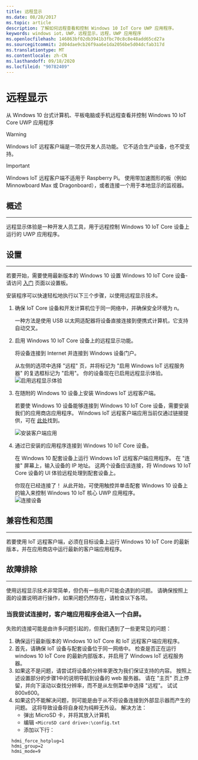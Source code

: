 ```yaml
---
title: 远程显示
ms.date: 08/28/2017
ms.topic: article
description: 了解如何远程查看和控制 Windows 10 IoT Core UWP 应用程序。
keywords: windows iot，UWP，远程显示，远程，UWP 应用程序
ms.openlocfilehash: 146863bf02db3941b3fbc70c8c8e48add65cd27a
ms.sourcegitcommit: 2d04dae9cb26f9aa6e1da2056be5d04dcfab317d
ms.translationtype: MT
ms.contentlocale: zh-CN
ms.lasthandoff: 09/18/2020
ms.locfileid: "90782409"
---
```

# <a name="remote-display"></a>远程显示
从 Windows 10 台式计算机、平板电脑或手机远程查看并控制 Windows 10 IoT Core UWP 应用程序

> [!WARNING]
> Windows IoT 远程客户端是一项仅开发人员功能。 它不适合生产设备，也不受支持。

> [!IMPORTANT]
> Windows IoT 远程客户端不适用于 Raspberry Pi。 使用带加速图形的板（例如 Minnowboard Max 或 Dragonboard），或者连接一个用于本地显示的监视器。

## <a name="overview"></a>概述
___
远程显示体验是一种开发人员工具，用于远程控制 Windows 10 IoT Core 设备上运行的 UWP 应用程序。   

## <a name="setup"></a>设置
___
若要开始，需要使用最新版本的 Windows 10 设置 Windows 10 IoT Core 设备-请访问 [入门](https://developer.microsoft.com/en-us/windows/iot/getstarted) 页面以设置板。

安装程序可以快速轻松地执行以下三个步骤，以使用远程显示技术。

1. 确保 IoT Core 设备和开发计算机位于同一网络中，并确保安全环境为 n。

    一种方法是使用 USB 以太网适配器将设备直接连接到便携式计算机，它支持自动交叉。

1. 启用 Windows 10 IoT Core 设备上的远程显示功能。
  
    将设备连接到 Internet 并连接到 Windows 设备门户。
  
    从左侧的选项中选择 "远程" 页，并将标记为 "启用 Windows IoT 远程服务器" 的复选框标记为 "启用"。  你的设备现在已启用远程显示体验。
    ![启用远程显示体验](../media/RemoteDisplay/enable-remote.png)

1. 在随附的 Windows 10 设备上安装 Windows IoT 远程客户端。
  
    若要使 Windows 10 设备能够连接到 Windows 10 IoT Core 设备，需要安装我们的应用商店应用程序。  Windows IoT 远程客户端应用当前仅通过链接提供，可在 [此处](https://www.microsoft.com/en-us/store/apps/iot-remote-client/9nblggh5mnxz)找到。
    
    ![安装客户端应用](../media/RemoteDisplay/store-app.png)


1. 通过已安装的应用程序连接到 Windows 10 IoT Core 设备。
  
    在 Windows 10 配套设备上运行 Windows IoT 远程客户端应用程序。  在 "连接" 屏幕上，输入设备的 IP 地址。 这两个设备应该连接，将 Windows 10 IoT Core 设备的 UI 体验远程处理到配套设备上。
    
    你现在已经连接了！ 从此开始，可使用触控并单击配套 Windows 10 设备上的输入来控制 Windows 10 IoT 核心 UWP 应用程序。  
    ![连接设备](../media/RemoteDisplay/connect-device.png)
      

## <a name="compatibility-and-scope"></a>兼容性和范围
___
若要使用 IoT 远程客户端，必须在目标设备上运行 Windows 10 IoT Core 的最新版本，并在应用商店中运行最新的客户端应用程序。 
    
  
## <a name="troubleshooting"></a>故障排除
___
使用远程显示技术非常简单，但仍有一些用户可能会遇到的问题。  请确保按照上面的设置说明进行操作，如果问题仍然存在，请检查以下各项。

### <a name="when-i-try-to-connect-the-client-app-goes-to-a-white-screen"></a>当我尝试连接时，客户端应用程序会进入一个白屏。
失败的连接可能是由许多问题引起的，但我们遇到了一些更常见的问题：

1. 确保运行最新版本的 Windows 10 IoT Core 和 IoT 远程客户端应用程序。
1. 首先，请确保 IoT 设备与配套设备位于同一网络中。
    检查是否正在运行 windows 10 IoT Core 的最新内部版本，并启用了 Windows IoT 远程服务器。
1. 如果这不是问题，请尝试将设备的分辨率更改为我们保证支持的内容。
    按照上述设置部分的步骤1中的说明导航到设备的 web 服务器。  请在 "主页" 页上停留，并向下滚动以查找分辨率，而不是从左侧菜单中选择 "远程"。  试试800x600。
1. 如果这仍不能解决问题，则可能是由于从不将设备连接到外部显示器而产生的问题。
    这将导致设备将自身视为纯粹无外设。  解决方法：
    * 弹出 MicroSD 卡，并将其放入计算机
    * 编辑 `<MicroSD card drive>:\config.txt`
    * 添加以下行：
 
```
  hdmi_force_hotplug=1
  hdmi_group=2
  hdmi_mode=9
```

